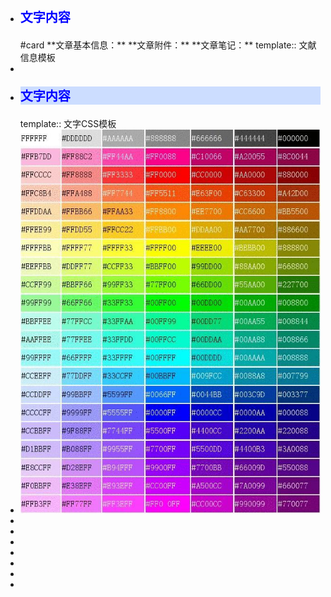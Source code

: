 - <p style="color:blue;font-weight:bold;font-size:20px;"
  >文字内容</p>#card
  **文章基本信息：**
  **文章附件：**
  **文章笔记：**
  template:: 文献信息模板
- <style>
  - #p2::selection {
  - background: yellow;
  - }
  - #p3::selection {
  - background: blue;
  - }
  - </style>
- <p style="
  font-family:微软雅黑;
  color:blue;
  font-weight:bold;
  font-size:20px;
  background:#CCDDFF";
  >文字内容</p>
  template:: 文字CSS模板
- ![image.png](../assets/image_1645783063454_0.png)
-
- <style>
  - #p2::selection {
  - background: yellow;
  - }
  - #p3::selection {
  - background: blue;
  - }
  - </style>
-
-
-
-
-